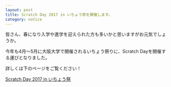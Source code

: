 ```yaml
---
layout: post
title: Scratch Day 2017 in いちょう祭を開催します。
category: notice
---
```


皆さん、春になり入学や進学を迎えられた方も多いかと思いますがお元気でしょうか。

今年も4月〜5月に大阪大学で開催されるいちょう祭りに、Scratch Dayを開催する運びとなりました。

詳しくは下のページをご覧ください！

[Scratch Day 2017 in いちょう祭](http://kyokuri.org/scratchday2017/)
